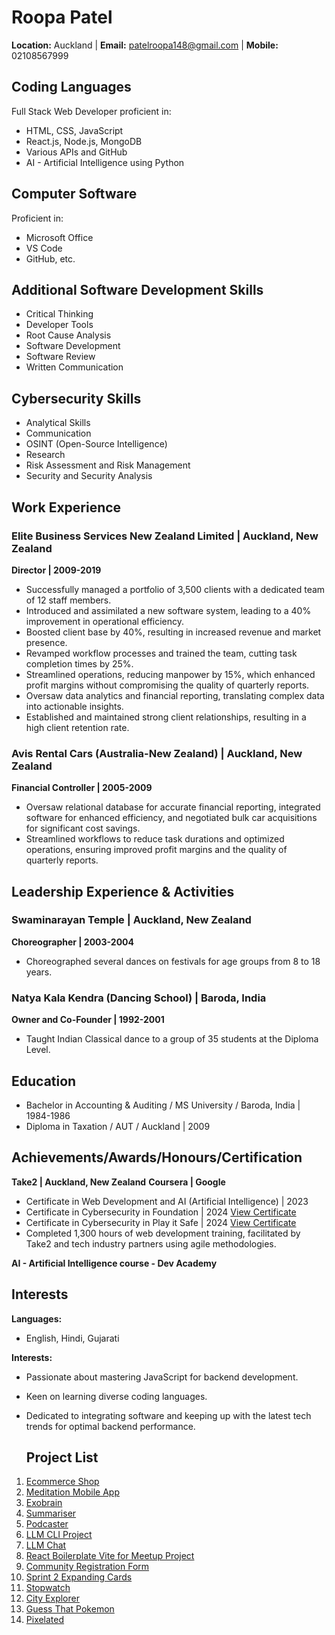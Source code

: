 # Roopa Patel

**Location:** Auckland | **Email:** patelroopa148@gmail.com | **Mobile:** 02108567999

## Coding Languages

Full Stack Web Developer proficient in:

- HTML, CSS, JavaScript
- React.js, Node.js, MongoDB
- Various APIs and GitHub
- AI - Artificial Intelligence using Python

## Computer Software

Proficient in:

- Microsoft Office
- VS Code
- GitHub, etc.

## Additional Software Development Skills

- Critical Thinking
- Developer Tools
- Root Cause Analysis
- Software Development
- Software Review
- Written Communication

## Cybersecurity Skills

- Analytical Skills
- Communication
- OSINT (Open-Source Intelligence)
- Research
- Risk Assessment and Risk Management
- Security and Security Analysis

## Work Experience

### Elite Business Services New Zealand Limited | Auckland, New Zealand

**Director | 2009-2019**

- Successfully managed a portfolio of 3,500 clients with a dedicated team of 12 staff members.
- Introduced and assimilated a new software system, leading to a 40% improvement in operational efficiency.
- Boosted client base by 40%, resulting in increased revenue and market presence.
- Revamped workflow processes and trained the team, cutting task completion times by 25%.
- Streamlined operations, reducing manpower by 15%, which enhanced profit margins without compromising the quality of quarterly reports.
- Oversaw data analytics and financial reporting, translating complex data into actionable insights.
- Established and maintained strong client relationships, resulting in a high client retention rate.

### Avis Rental Cars (Australia-New Zealand) | Auckland, New Zealand

**Financial Controller | 2005-2009**

- Oversaw relational database for accurate financial reporting, integrated software for enhanced efficiency, and negotiated bulk car acquisitions for significant cost savings.
- Streamlined workflows to reduce task durations and optimized operations, ensuring improved profit margins and the quality of quarterly reports.

## Leadership Experience & Activities

### Swaminarayan Temple | Auckland, New Zealand

**Choreographer | 2003-2004**

- Choreographed several dances on festivals for age groups from 8 to 18 years.

### Natya Kala Kendra (Dancing School) | Baroda, India

**Owner and Co-Founder | 1992-2001**

- Taught Indian Classical dance to a group of 35 students at the Diploma Level.

## Education

- Bachelor in Accounting & Auditing / MS University / Baroda, India | 1984-1986
- Diploma in Taxation / AUT / Auckland | 2009

## Achievements/Awards/Honours/Certification

**Take2 | Auckland, New Zealand**
**Coursera | Google**

- Certificate in Web Development and AI (Artificial Intelligence) | 2023 
- Certificate in Cybersecurity in Foundation | 2024 [View Certificate](https://drive.google.com/drive/folders/1o84RqFox58ikAz3KB7f7g559QBjTh_uF)
- Certificate in Cybersecurity in Play it Safe | 2024 [View Certificate](https://drive.google.com/drive/folders/1o-GsQc6dsILjqMBDfESzIOJ5HiY78QuW)
- Completed 1,300 hours of web development training, facilitated by Take2 and tech industry partners using agile methodologies.
  
**AI - Artificial Intelligence course - Dev Academy**

## Interests

**Languages:**
- English, Hindi, Gujarati

**Interests:**
- Passionate about mastering JavaScript for backend development.
- Keen on learning diverse coding languages.
- Dedicated to integrating software and keeping up with the latest tech trends for optimal backend performance.

  ## Project List

1. [Ecommerce Shop](https://github.com/roopap12/Ecommerce-Shop)
2. [Meditation Mobile App](https://github.com/roopap12/meditation-mobile-app)
3. [Exobrain](https://github.com/roopap12/exobrain)
4. [Summariser](https://github.com/roopap12/summariser)
5. [Podcaster](https://github.com/roopap12/podcaster)
6. [LLM CLI Project](https://github.com/roopap12/llm-cli-project)
7. [LLM Chat](https://github.com/roopap12/llm-chat)
8. [React Boilerplate Vite for Meetup Project](https://github.com/roopap12/react-boilerplate-vite-for-meetup-project)
9. [Community Registration Form](https://github.com/roopap12/Community_Registration-Form)
10. [Sprint 2 Expanding Cards](https://github.com/roopap12/sprint-2-expanding-cards)
11. [Stopwatch](https://github.com/roopap12/stopwatch)
12. [City Explorer](https://github.com/Hub-2023/sprint-10-city-explorer/tree/roopa)
13. [Guess That Pokemon](https://github.com/Hub-2023/sprint-5-guess-that-pokemon/tree/Roopa)
14. [Pixelated](https://github.com/Hub-2023/sprint-5-pixelated/tree/roopa)
